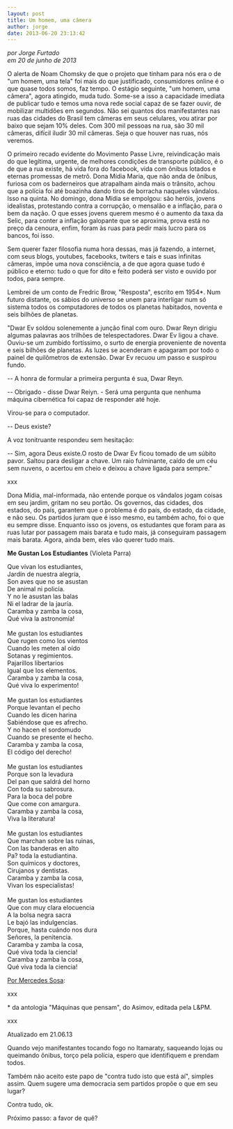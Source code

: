 ```yaml
---
layout: post
title: Um homem, uma câmera
author: jorge
date: 2013-06-20 23:13:42
---
```

*por Jorge Furtado*\
*em 20 de junho de 2013*

O alerta de Noam Chomsky de que o projeto que tinham para nós era o de "um homem, uma tela" foi mais do que justificado, consumidores online é o que quase todos somos, faz tempo. O estágio seguinte, "um homem, uma câmera", agora atingido, muda tudo. Some-se a isso a capacidade imediata de publicar tudo e temos uma nova rede social capaz de se fazer ouvir, de mobilizar multidões em segundos. Não sei quantos dos manifestantes nas ruas das cidades do Brasil tem câmeras em seus celulares, vou atirar por baixo que sejam 10% deles. Com 300 mil pessoas na rua, são 30 mil câmeras, difícil iludir 30 mil câmeras. Seja o que houver nas ruas, nós veremos.

O primeiro recado evidente do Movimento Passe Livre, reivindicação mais do que legítima, urgente, de melhores condições de transporte público, é o de que a rua existe, há vida fora do facebook, vida com ônibus lotados e eternas promessas de metrô. Dona Mídia Maria, que não anda de ônibus, furiosa com os baderneiros que atrapalham ainda mais o trânsito, achou que a polícia foi até boazinha dando tiros de borracha naqueles vândalos. Isso na quinta. No domingo, dona Mídia se empolgou: são heróis, jovens idealistas, protestando contra a corrupção, o mensalão e a inflação, para o bem da nação. O que esses jovens querem mesmo é o aumento da taxa da Selic, para conter a inflação galopante que se aproxima, prova está no preço da cenoura, enfim, foram às ruas para pedir mais lucro para os bancos, foi isso.

Sem querer fazer filosofia numa hora dessas, mas já fazendo, a internet, com seus blogs, youtubes, facebooks, twiters e tais e suas infinitas câmeras, impõe uma nova consciência, a de que agora quase tudo é público e eterno: tudo o que for dito e feito poderá ser visto e ouvido por todos, para sempre.

Lembrei de um conto de Fredric Brow, "Resposta", escrito em 1954*. Num futuro distante, os sábios do universo se unem para interligar num só sistema todos os computadores de todos os planetas habitados, noventa e seis bilhões de planetas.

"Dwar Ev soldou solenemente a junção final com ouro. Dwar Reyn dirigiu algumas palavras aos trilhões de telespectadores. Dwar Ev ligou a chave. Ouviu-se um zumbido fortíssimo, o surto de energia proveniente de noventa e seis bilhões de planetas. As luzes se acenderam e apagaram por todo o painel de quilômetros de extensão. Dwar Ev recuou um passo e suspirou fundo.

\-- A honra de formular a primeira pergunta é sua, Dwar Reyn.

\-- Obrigado - disse Dwar Reiyn. - Será uma pergunta que nenhuma máquina cibernética foi capaz de responder até hoje.

Virou-se para o computador.

\-- Deus existe?

A voz tonitruante respondeu sem hesitação:

\-- Sim, agora Deus existe.O rosto de Dwar Ev ficou tomado de um súbito pavor. Saltou para desligar a chave. Um raio fulminante, caído de um céu sem nuvens, o acertou em cheio e deixou a chave ligada para sempre."

xxx

Dona Mídia, mal-informada, não entende porque os vândalos jogam coisas em seu jardim, gritam no seu portão. Os governos, das cidades, dos estados, do país, garantem que o problema é do país, do estado, da cidade, e não seu. Os partidos juram que é isso mesmo, eu também acho, foi o que eu sempre disse. Enquanto isso os jovens, os estudantes que foram para as ruas lutar por passagem mais barata e tudo mais, já conseguiram passagem mais barata. Agora, ainda bem, eles vão querer tudo mais.

**Me Gustan Los Estudiantes**
(Violeta Parra)

Que vivan los estudiantes,\
Jardín de nuestra alegría,\
Son aves que no se asustan\
De animal ni policía.\
Y no le asustan las balas\
Ni el ladrar de la jauría.\
Caramba y zamba la cosa,\
Qué viva la astronomía!\
 \
Me gustan los estudiantes\
Que rugen como los vientos\
Cuando les meten al oído\
Sotanas y regimientos.\
Pajarillos libertarios\
Igual que los elementos.\
Caramba y zamba la cosa,\
Qué viva lo experimento!\
 \
Me gustan los estudiantes\
Porque levantan el pecho\
Cuando les dicen harina\
Sabiéndose que es afrecho.\
Y no hacen el sordomudo\
Cuando se presente el hecho.\
Caramba y zamba la cosa,\
El código del derecho!\
 \
Me gustan los estudiantes\
Porque son la levadura\
Del pan que saldrá del horno\
Con toda su sabrosura.\
Para la boca del pobre\
Que come con amargura.\
Caramba y zamba la cosa,\
Viva la literatura!\
 \
Me gustan los estudiantes\
Que marchan sobre las ruinas,\
Con las banderas en alto\
Pa? toda la estudiantina.\
Son químicos y doctores,\
Cirujanos y dentistas.\
Caramba y zamba la cosa,\
Vivan los especialistas!\
 \
Me gustan los estudiantes\
Que con muy clara elocuencia\
A la bolsa negra sacra\
Le bajó las indulgencias.\
Porque, hasta cuándo nos dura\
Señores, la penitencia.\
Caramba y zamba la cosa,\
Qué viva toda la ciencia!\
Caramba y zamba la cosa,\
Qué viva toda la ciencia!

[Por Mercedes Sosa](http://www.coveralia.com/videoclips/me-gustan-los-estudiantes-mercedes-sosa.php):

xxx

\* da antologia "Máquinas que pensam", do Asimov, editada pela L&PM.

xxx

Atualizado em 21.06.13

Quando vejo manifestantes tocando fogo no Itamaraty, saqueando lojas ou queimando ônibus, torço pela polícia, espero que identifiquem e prendam todos.

Também não aceito este papo de "contra tudo isto que está aí", simples assim. Quem sugere uma democracia sem partidos propõe o que em seu lugar?

Contra tudo, ok.

Próximo passo: a favor de quê?